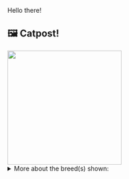 Hello there!



## 🖼️ Catpost!

<sub>
    <img src="https://cdn2.thecatapi.com/images/Rhj-JsTLP.jpg" height="256">
</sub>


<details>
<summary>More about the breed(s) shown:</summary>

Breed: Russian Blue

Description: Russian Blues are very loving and reserved. They do not like noisy households but they do like to play and can be quite active when outdoors. They bond very closely with their owner and are known to be compatible with other pets.

Links:
<ul>
  <li>CFA http://cfa.org/Breeds/BreedsKthruR/RussianBlue.aspx</li>
  <li>Wikipedia https://en.wikipedia.org/wiki/Russian_Blue</li>
</ul> 

</details>
